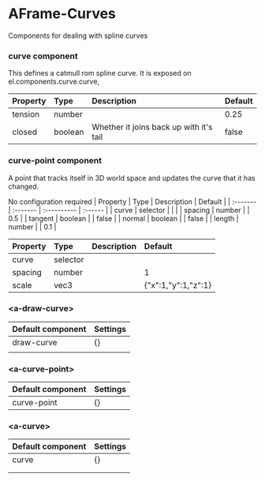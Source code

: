 # AFrame-Curves
Components  for dealing with spline curves

<!--DOCS-->
### curve component

This defines a catmull rom spline curve. It is exposed on el.components.curve.curve, 

| Property | Type    | Description                             | Default |
| :------- | :------ | :-------------------------------------- | :------ |
| tension  | number  |                                         | 0.25    |
| closed   | boolean | Whether it joins back up with it's tail | false   |

### curve-point component

A point that tracks itself in 3D world space and updates the curve that it has changed.

No configuration required
| Property | Type     | Description | Default |
| :------- | :------- | :---------- | :------ |
| curve    | selector |             |         |
| spacing  | number   |             | 0.5     |
| tangent  | boolean  |             | false   |
| normal   | boolean  |             | false   |
| length   | number   |             | 0.1     |

| Property | Type     | Description | Default             |
| :------- | :------- | :---------- | :------------------ |
| curve    | selector |             |                     |
| spacing  | number   |             | 1                   |
| scale    | vec3     |             | {"x":1,"y":1,"z":1} |

### &lt;a-draw-curve&gt;

| Default component | Settings |
| :---------------- | :------- |
| draw-curve        | {}       |
|                   |          |

### &lt;a-curve-point&gt;

| Default component | Settings |
| :---------------- | :------- |
| curve-point       | {}       |

### &lt;a-curve&gt;

| Default component | Settings |
| :---------------- | :------- |
| curve             | {}       |
|                   |          |
|                   |          |

<!--DOCS_END-->
